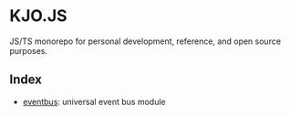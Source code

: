 # KJO.JS

JS/TS monorepo for personal development, reference, and open source purposes.

## Index

- [eventbus](./packages/eventbus/): universal event bus module
